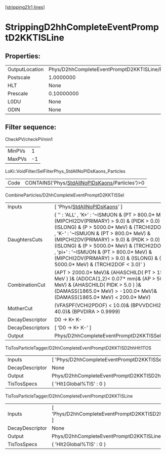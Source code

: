 [[stripping21r1 lines]](./stripping21r1-index)

# StrippingD2hhCompleteEventPromptD2KKTISLine

## Properties:

|                |                                                   |
|----------------|---------------------------------------------------|
| OutputLocation | Phys/D2hhCompleteEventPromptD2KKTISLine/Particles |
| Postscale      | 1.0000000                                         |
| HLT            | None                                              |
| Prescale       | 0.10000000                                        |
| L0DU           | None                                              |
| ODIN           | None                                              |

## Filter sequence:

CheckPV/checkPVmin1

|        |     |
|--------|-----|
| MinPVs | 1   |
| MaxPVs | -1  |

LoKi::VoidFilter/SelFilterPhys_StdAllNoPIDsKaons_Particles

|      |                                                                                                      |
|------|------------------------------------------------------------------------------------------------------|
| Code | CONTAINS('Phys/[StdAllNoPIDsKaons](./stripping21r1-commonparticles-stdallnopidskaons)/Particles')\>0 |

CombineParticles/D2hhCompleteEventPromptD2KKTISSel

|                  |                                                                                                                                                                                                                                                                                                                                                                                                                                        |
|------------------|----------------------------------------------------------------------------------------------------------------------------------------------------------------------------------------------------------------------------------------------------------------------------------------------------------------------------------------------------------------------------------------------------------------------------------------|
| Inputs           | [ 'Phys/[StdAllNoPIDsKaons](./stripping21r1-commonparticles-stdallnopidskaons)' ]                                                                                                                                                                                                                                                                                                                                                    |
| DaughtersCuts    | { '' : 'ALL' , 'K+' : '~ISMUON & (PT \> 800.0\* MeV) & (MIPCHI2DV(PRIMARY) \> 9.0) & (PIDK \> 0.0) & (ISLONG) & (P \> 5000.0\* MeV) & (TRCHI2DOF \< 3.0)' , 'K-' : '~ISMUON & (PT \> 800.0\* MeV) & (MIPCHI2DV(PRIMARY) \> 9.0) & (PIDK \> 0.0) & (ISLONG) & (P \> 5000.0\* MeV) & (TRCHI2DOF \< 3.0)' , 'pi+' : '~ISMUON & (PT \> 800.0\* MeV) & (MIPCHI2DV(PRIMARY) \> 9.0) & (ISLONG) & (P \> 5000.0\* MeV) & (TRCHI2DOF \< 3.0)' } |
| CombinationCut   | (APT \> 2000.0\* MeV)& (AHASCHILD( PT \> 1500.0\* MeV ) )& (ADOCA(1,2)\< 0.07\* mm)& (AP \> 5000.0\* MeV) & (AHASCHILD( PIDK \> 5.0 ) )& (DAMASS(1865.0\* MeV) \> -100.0\* MeV)& (DAMASS(1865.0\* MeV) \< 200.0\* MeV)                                                                                                                                                                                                                 |
| MotherCut        | (VFASPF(VCHI2PDOF) \< 10.0)& (BPVVDCHI2 \> 40.0)& (BPVDIRA \> 0.9999)                                                                                                                                                                                                                                                                                                                                                                  |
| DecayDescriptor  | D0 -\> K+ K-                                                                                                                                                                                                                                                                                                                                                                                                                           |
| DecayDescriptors | [ 'D0 -\> K+ K-' ]                                                                                                                                                                                                                                                                                                                                                                                                                   |
| Output           | Phys/D2hhCompleteEventPromptD2KKTISSel/Particles                                                                                                                                                                                                                                                                                                                                                                                       |

TisTosParticleTagger/D2hhCompleteEventPromptD2KKTISD2hhHlt1TOS

|                 |                                                          |
|-----------------|----------------------------------------------------------|
| Inputs          | [ 'Phys/D2hhCompleteEventPromptD2KKTISSel' ]           |
| DecayDescriptor | None                                                     |
| Output          | Phys/D2hhCompleteEventPromptD2KKTISD2hhHlt1TOS/Particles |
| TisTosSpecs     | { 'Hlt1Global%TIS' : 0 }                                 |

TisTosParticleTagger/D2hhCompleteEventPromptD2KKTISLine

|                 |                                                        |
|-----------------|--------------------------------------------------------|
| Inputs          | [ 'Phys/D2hhCompleteEventPromptD2KKTISD2hhHlt1TOS' ] |
| DecayDescriptor | None                                                   |
| Output          | Phys/D2hhCompleteEventPromptD2KKTISLine/Particles      |
| TisTosSpecs     | { 'Hlt2Global%TIS' : 0 }                               |
